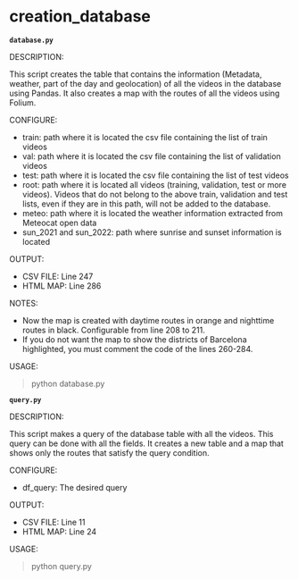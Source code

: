 creation_database
========

**`database.py`**

DESCRIPTION: 

This script creates the table that contains the information (Metadata, weather, part of the day and geolocation) of all the videos in the database using Pandas. It also creates a map with the routes of all the videos using Folium.

CONFIGURE:
- train: path where it is located the csv file containing the list of train videos
- val: path where it is located the csv file containing the list of validation videos
- test: path where it is located the csv file containing the list of test videos
- root: path where it is located all videos (training, validation, test or more videos). Videos that do not belong to the above train, validation and test lists, even if they are in this path, will not be added to the database.
- meteo: path where it is located the weather information extracted from Meteocat open data
- sun_2021 and sun_2022: path where sunrise and sunset information is located

OUTPUT:
- CSV FILE: Line 247
- HTML MAP: Line 286

NOTES: 
- Now the map is created with daytime routes in orange and nighttime routes in black. Configurable from line 208 to 211. 
- If you do not want the map to show the districts of Barcelona highlighted, you must comment the code of the lines 260-284.

USAGE: 
>python database.py

**`query.py`**

DESCRIPTION: 

This script makes a query of the database table with all the videos. This query can be done with all the fields. It creates a new table and a map that shows only the routes that satisfy the query condition.

CONFIGURE:
- df_query: The desired query

OUTPUT:
- CSV FILE: Line 11
- HTML MAP: Line 24

USAGE:
>python query.py
